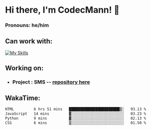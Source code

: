 # Hi there, I'm CodecMann! 👋

### Pronouns: he/him


## Can work with:
[![My Skills](https://skillicons.dev/icons?i=kotlin,nodejs,django,python,bots&theme=dark)](https://skillicons.dev)


## Working on:
- ### Project : SMS -- [repository here](https://github.com/NikeStyleProject/project-sms)

## WakaTime:

<!--START_SECTION:waka-->

```txt
HTML         6 hrs 51 mins   ███████████████████████▒░   93.13 %
JavaScript   14 mins         ▓░░░░░░░░░░░░░░░░░░░░░░░░   03.23 %
Python       9 mins          ▓░░░░░░░░░░░░░░░░░░░░░░░░   02.13 %
CSS          6 mins          ▒░░░░░░░░░░░░░░░░░░░░░░░░   01.50 %
```

<!--END_SECTION:waka-->
